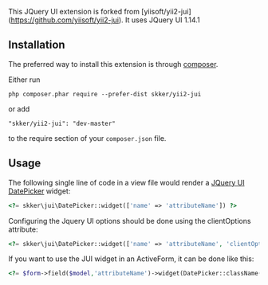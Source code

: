 This JQuery UI extension is forked from [yiisoft/yii2-jui] (https://github.com/yiisoft/yii2-jui). It uses JQuery UI 1.14.1

## Installation

The preferred way to install this extension is through [composer](https://getcomposer.org/download/).

Either run

```
php composer.phar require --prefer-dist skker/yii2-jui
```

or add

```
"skker/yii2-jui": "dev-master"
```

to the require section of your `composer.json` file.

## Usage

The following
single line of code in a view file would render a [JQuery UI DatePicker](https://api.jqueryui.com/datepicker/) widget:

```php
<?= skker\jui\DatePicker::widget(['name' => 'attributeName']) ?>
```

Configuring the Jquery UI options should be done using the clientOptions attribute:

```php
<?= skker\jui\DatePicker::widget(['name' => 'attributeName', 'clientOptions' => ['defaultDate' => '2014-01-01']]) ?>
```

If you want to use the JUI widget in an ActiveForm, it can be done like this:

```php
<?= $form->field($model,'attributeName')->widget(DatePicker::className(),['clientOptions' => ['defaultDate' => '2014-01-01']]) ?>
```
